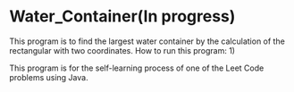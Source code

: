 # Water_Container(In progress)
This program is to find the largest water container by the calculation of the rectangular with two coordinates.
How to run this program:
1)

This program is for the self-learning process of one of the Leet Code problems using Java.
